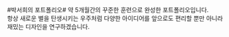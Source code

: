 #박서희의 포트폴리오#
약 5개월간의 꾸준한 훈련으로 완성한 포트폴리오입니다. <br>
항상 새로운 별을 탄생시키는 우주처럼 다양한 아이디어를
앞으로도 편리할 뿐만 아니라 재밌는 디자인을 연구하겠습니다.

